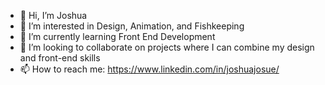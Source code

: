 - 👋 Hi, I’m Joshua
- 👀 I’m interested in Design, Animation, and Fishkeeping
- 🌱 I’m currently learning Front End Development
- 💞️ I’m looking to collaborate on projects where I can combine my design and front-end skills
- 📫 How to reach me: https://www.linkedin.com/in/joshuajosue/

<!---
JayJaime/JayJaime is a ✨ special ✨ repository because its `README.md` (this file) appears on your GitHub profile.
You can click the Preview link to take a look at your changes.
--->
